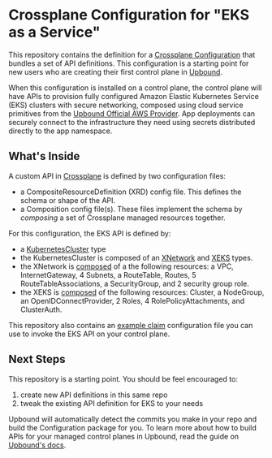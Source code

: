 # Crossplane Configuration for "EKS as a Service"

This repository contains the definition for a [Crossplane Configuration](https://docs.crossplane.io/v1.11/concepts/packages/#configuration-packages) that bundles a set of API definitions. This configuration is a starting point for new users who are creating their first control plane in [Upbound](https://cloud.upbound.io).

When this configuration is installed on a control plane, the control plane will have APIs to provision fully configured Amazon Elastic Kubernetes Service (EKS) clusters with secure networking, composed using cloud service primitives from the [Upbound Official AWS Provider](https://marketplace.upbound.io/providers/upbound/provider-aws). App deployments can securely connect to the infrastructure they need using secrets distributed directly to the app namespace.

## What's Inside

A custom API in [Crossplane](https://docs.crossplane.io/v1.11/getting-started/introduction/) is defined by two configuration files:

- a CompositeResourceDefinition (XRD) config file. This defines the schema or shape of the API.
- a Composition config file(s). These files implement the schema by _composing_ a set of Crossplane managed resources together.

For this configuration, the EKS API is defined by:

- a [KubernetesCluster](/apis/definition.yaml) type
- the KubernetesCluster is composed of an [XNetwork](/apis/network/definition.yaml) and [XEKS](/apis/eks/definition.yaml) types.
- the XNetwork is [composed](/apis/network/composition.yaml) of a the following resources: a VPC, InternetGateway, 4 Subnets, a RouteTable, Routes, 5 RouteTableAssociations, a SecurityGroup, and 2 security group role.
- the XEKS is [composed](/apis/eks/composition.yaml) of the following resources: Cluster, a NodeGroup, an OpenIDConnectProvider, 2 Roles, 4 RolePolicyAttachments, and ClusterAuth.

This repository also contains an [example claim](/.up/examples/cluster.yaml) configuration file you can use to invoke the EKS API on your control plane.

## Next Steps

This repository is a starting point. You should be feel encouraged to:

1) create new API definitions in this same repo
2) tweak the existing API definition for EKS to your needs

Upbound will automatically detect the commits you make in your repo and build the Configuration package for you. To learn more about how to build APIs for your managed control planes in Upbound, read the guide on [Upbound's docs](https://docs.upbound.io).
